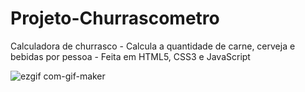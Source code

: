 # Projeto-Churrascometro
Calculadora de churrasco - Calcula a quantidade de carne, cerveja e bebidas por pessoa - Feita em HTML5, CSS3 e JavaScript

![ezgif com-gif-maker](https://user-images.githubusercontent.com/98163474/159697872-cc05688e-1c73-49d4-9714-06241d4d18c9.gif)

